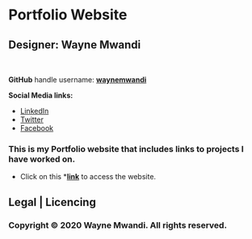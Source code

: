 # Portfolio Website 


## Designer: **Wayne Mwandi**
<br>

**GitHub** handle username: **[waynemwandi](https://github.com/waynemwandi)**

**Social Media links:** <br>
* [LinkedIn](https://www.linkedin.com/in/wayne-mwandi/) <br>
* [Twitter](https://twitter.com/mwandi_wayne/) <br> 
* [Facebook](https://www.facebook.com/wayne.mwandi/) <br>

### This is my Portfolio website that includes links to projects I have worked on. <br>

* Click on this ***[link](http://emr-hms.000webhostapp.com/)** to access the website.

## Legal | Licencing
### **Copyright © 2020  Wayne Mwandi. All rights reserved.**
